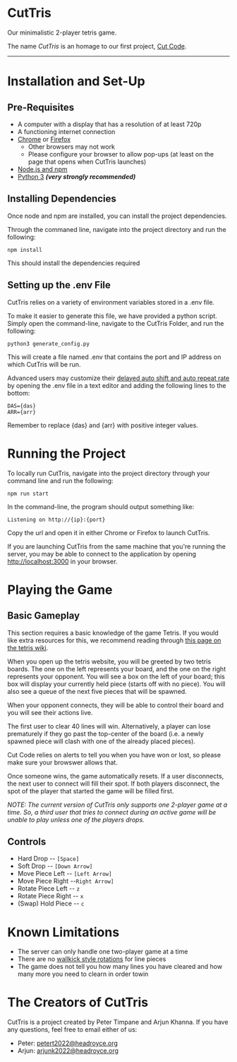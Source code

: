 # CutTris

Our minimalistic 2-player tetris game.

The name *CutTris* is an homage to our first project, 
[Cut Code](https://github.com/arjunk04/cut_code).

---

# Installation and Set-Up
## Pre-Requisites
- A computer with a display that has a resolution of at least 720p
- A functioning internet connection
- [Chrome](https://www.google.com/chrome/) or [Firefox](https://www.mozilla.org/en-US/firefox/new/)
	- Other browsers may not work
	- Please configure your browser to allow pop-ups (at least on the page that opens when CutTris launches)
- [Node.js and npm](https://nodejs.org/en/)
- [Python 3](https://www.python.org/downloads/) ***(very strongly recommended)***

## Installing Dependencies
Once node and npm are installed, you can install the project dependencies.

Through the commaned line, navigate into the project directory and run the following:
```
npm install
```

This should install the dependencies required

## Setting up the .env File
CutTris relies on a variety of environment variables stored in a .env file.

To make it easier to generate this file, we have provided a python script.
Simply open the command-line, navigate to the CutTris Folder, and run the following:
```
python3 generate_config.py
```

This will create a file named .env that contains the port and IP address on which CutTris will be run.

Advanced users may customize their 
[delayed auto shift and auto repeat rate](https://harddrop.com/wiki/DAS) 
by opening the .env file in a text editor and adding the following lines to the bottom:
```
DAS={das}
ARR={arr}
```
Remember to replace {das} and {arr} with positive integer values.


# Running the Project
To locally run CutTris, navigate into the project directory through your command line and run the following:
```
npm run start
```

In the command-line, the program should output something like:
```
Listening on http://{ip}:{port}
```

Copy the url and open it in either Chrome or Firefox to launch CutTris.

If you are launching CutTris from the same machine that you're running the server, you may 
be able to connect to the application by opening [http://localhost:3000](http://localhost:300) in your browser.

# Playing the Game
## Basic Gameplay
This section requires a basic knowledge of the game Tetris. 
If you would like extra resources for this, we recommend reading through 
[this page on the tetris wiki](https://tetris.fandom.com/wiki/Gameplay_overview).

When you open up the tetris website, you will be greeted by two tetris boards.
The one on the left represents your board, and the one on the right represents 
your opponent. You will see a box on the left of your board; this box will display 
your currently held piece (starts off with no piece). You will also see a queue of the 
next five pieces that will be spawned.

When your opponent connects, they will be able to control their board and you will 
see their actions live.

The first user to clear 40 lines will win. Alternatively, a player
can lose prematurely if they go past the top-center of the board (i.e.
a newly spawned piece will clash with one of the already placed pieces).

Cut Code relies on alerts to tell you when you have won or lost, so please make 
sure your browswer allows that.

Once someone wins, the game automatically resets. If a user disconnects, the next user 
to connect will fill their spot. If both players disconnect, the spot of the player
that started the game will be filled first. 

*NOTE: The current version of CutTris only supports one 2-player game at a time.* 
*So, a third user that tries to connect during an active game will be unable to play* 
*unless one of the players drops.*

## Controls
- Hard Drop -- `[Space]`
- Soft Drop -- `[Down Arrow]`
- Move Piece Left -- `[Left Arrow]`
- Move Piece Right --`Right Arrow]`
- Rotate Piece Left -- `z`
- Rotate Piece Right -- `x`
- (Swap) Hold Piece -- `c`

# Known Limitations
- The server can only handle one two-player game at a time
- There are no [wallkick style rotations](https://tetris.wiki/Super_Rotation_System#Wall_Kicks) for line pieces
- The game does not tell you how many lines you have cleared and how many more you need to clearn in order towin

# The Creators of CutTris
CutTris is a project created by Peter Timpane and Arjun Khanna.
If you have any questions, feel free to email either of us:
- Peter: [petert2022@headroyce.org](mailto:petert2022@headroyce.org)
- Arjun: [arjunk2022@headroyce.org](mailto:arjunk2022@headroyce.org)
